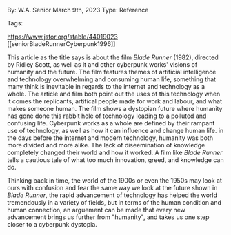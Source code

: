 By: W.A. Senior
March 9th, 2023
Type: Reference

Tags:

https://www.jstor.org/stable/44019023
[[seniorBladeRunnerCyberpunk1996]]

This article as the title says is about the film *Blade Runner* (1982), directed by Ridley Scott, as well as it and other cyberpunk works' visions of humanity and the future. The film features themes of artificial intelligence and technology overwhelming and consuming human life, something that many think is inevitable in regards to the internet and technology as a whole. The article and film both point out the uses of this technology when it comes the replicants, artifical people made for work and labour, and what makes someone human. The film shows a dystopian future where humanity has gone done this rabbit hole of technology leading to a polluted and confusing life. Cyberpunk works as a whole are defined by their rampant use of technology, as well as how it can influence and change human life. in the days before the internet and modern technology, humanity was both more divided and more alike. The lack of diseemination of knowledge completely changed their world and how it worked. A film like *Blade Runner* tells a cautious tale of what too much innovation, greed, and knowledge can do.

Thinking back in time, the world of the 1900s or even the 1950s may look at ours with confusion and fear the same way we look at the future shown in *Blade Runner*, the rapid advancement of technology has helped the world tremendously in a variety of fields, but in terms of the human condition and human connection, an arguement can be made that every new advancement brings us further from "humanity", and takes us one step closer to a cyberpunk dystopia. 